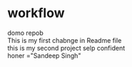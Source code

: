 # workflow
domo repob<br>
This is my first chabnge in Readme file <br>
this is my second project selp confident<br>
honer ="Sandeep Singh"
